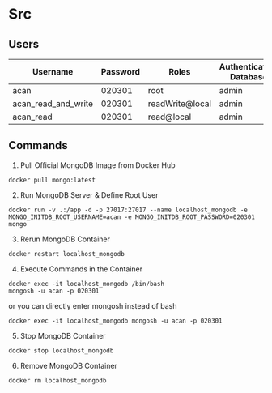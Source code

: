 # Src

## Users

| Username            | Password | Roles           | Authentication Database |
| ------------------- | -------- | --------------- | ----------------------- |
| acan                | 020301   | root            | admin                   |
| acan_read_and_write | 020301   | readWrite@local | admin                   |
| acan_read           | 020301   | read@local      | admin                   |

## Commands

1. Pull Official MongoDB Image from Docker Hub

```
docker pull mongo:latest
```

2. Run MongoDB Server & Define Root User

```
docker run -v .:/app -d -p 27017:27017 --name localhost_mongodb -e MONGO_INITDB_ROOT_USERNAME=acan -e MONGO_INITDB_ROOT_PASSWORD=020301 mongo
```

3. Rerun MongoDB Container

```
docker restart localhost_mongodb
```

4. Execute Commands in the Container

```
docker exec -it localhost_mongodb /bin/bash
mongosh -u acan -p 020301
```

or you can directly enter mongosh instead of bash

```
docker exec -it localhost_mongodb mongosh -u acan -p 020301
```

5. Stop MongoDB Container

```
docker stop localhost_mongodb
```

6. Remove MongoDB Container

```
docker rm localhost_mongodb
```
